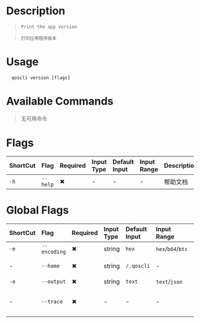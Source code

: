 # Description
>     Print the app version

>     打印应用程序版本

# Usage
```
  qoscli version [flags]
```

# Available Commands

>无可用命令

# Flags

| ShortCut | Flag      | Required | Input Type | Default Input | Input Range | Description                  |
|:---------|:----------|:---------|:-----------|:--------------|:------------|:-----------------------------|
| `-h`     | `--help`  | ✖        | -          | -             | -           | 帮助文档                         |

# Global Flags

| ShortCut | Flag         | Required | Input Type | Default Input | Input Range       | Description  |
|:---------|:-------------|:---------|:-----------|:--------------|:------------------|:-------------|
| `-e`     | `--encoding` | ✖        | string     | `hex`         | `hex`/`b64`/`btc` | 二进制编码        |
| -        | `--home`     | ✖        | string     | `/.qoscli`    | -                 | 配置和数据的目录     |
| `-o`     | `--output`   | ✖        | string     | `text`        | `text`/`json`     | 输出格式         |
| -        | `--trace`    | ✖        | -          | -             | -                 | 打印出错时的完整堆栈跟踪 |